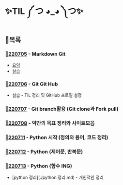 # ✨TIL ༼ つ ◕_◕ ༽つ✨

## 🎯목록

### 🚩[220705](./220705/Markdown_Git.md) - Markdown Git

* [요약](./220705/TIL_0705_Summary.md)
* [실습](./220705/markdown_practice.md)

### 🚩[220706](./220706/TIL0706.md) - Git Git Hub

* 실습 - TIL 정리 및 GitHub 프로필 설정

### 🚩[220707](./220707/TIL0707.md) - Git branch활용 (Git clone과 Fork pull) 



### 🚩[220708](./220708/TIL0708.md) -  약간의 목표 정리와 사이트모음



### 🚩[220711](./220711/TIL0711.md) - Python 시작 (정의와 용어, 코드 정리)



### 🚩[220712](./220712/TIL0712.md) - Python (제어문, 반복문)



### 🚩[220713](./220713/TIL0713.md) - Python (함수 ING)

* [python 정리](./python 정리.md) - 개인적인 정리

